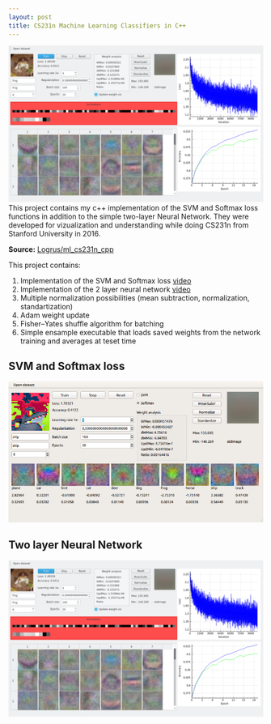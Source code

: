 ```yaml
---
layout: post
title: CS231n Machine Learning Classifiers in C++ 
---
```


<img src="https://github.com/Logrus/ml_cs231n_cpp/raw/master/images/two_layer_nn_viz.png" class="teaser-img" />
This project contains my c++ implementation of the SVM and Softmax loss functions in addition to the simple two-layer Neural Network. They were developed for vizualization and understanding while doing CS231n from Stanford University in 2016.

**Source:** [Logrus/ml_cs231n_cpp](https://github.com/Logrus/ml_cs231n_cpp)

This project contains:

1. Implementation of the SVM and Softmax loss [video](https://www.youtube.com/watch?v=QrRTKM8xJaA)
2. Implementation of the 2 layer neural network [video](https://www.youtube.com/watch?v=CHpu8N18aRs)
3. Multiple normalization possibilities (mean subtraction, normalization, standartization)
4. Adam weight update
5. Fisher–Yates shuffle algorithm for batching
6. Simple ensample executable that loads saved weights from the network training and averages at teset time

## SVM and Softmax loss
![svmandsoftmaxloss](https://github.com/Logrus/ml_cs231n_cpp/raw/master/images/svm_softmax_viz.png)

## Two layer Neural Network
![twolayernetwork](https://github.com/Logrus/ml_cs231n_cpp/raw/master/images/two_layer_nn_viz.png)


